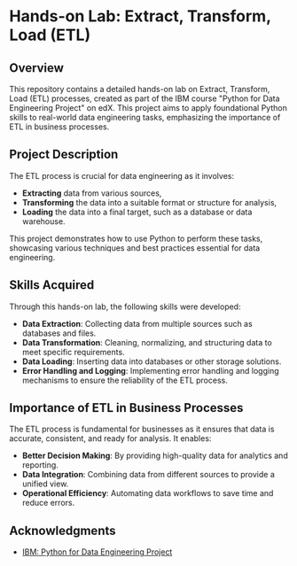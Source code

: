 # Hands-on Lab: Extract, Transform, Load (ETL)

## Overview
This repository contains a detailed hands-on lab on Extract, Transform, Load (ETL) processes, created as part of the IBM course "Python for Data Engineering Project" on edX. This project aims to apply foundational Python skills to real-world data engineering tasks, emphasizing the importance of ETL in business processes.

## Project Description
The ETL process is crucial for data engineering as it involves:
- **Extracting** data from various sources,
- **Transforming** the data into a suitable format or structure for analysis,
- **Loading** the data into a final target, such as a database or data warehouse.

This project demonstrates how to use Python to perform these tasks, showcasing various techniques and best practices essential for data engineering.

## Skills Acquired
Through this hands-on lab, the following skills were developed:
- **Data Extraction**: Collecting data from multiple sources such as databases and files.
- **Data Transformation**: Cleaning, normalizing, and structuring data to meet specific requirements.
- **Data Loading**: Inserting data into databases or other storage solutions.
- **Error Handling and Logging**: Implementing error handling and logging mechanisms to ensure the reliability of the ETL process.

## Importance of ETL in Business Processes
The ETL process is fundamental for businesses as it ensures that data is accurate, consistent, and ready for analysis. It enables:
- **Better Decision Making**: By providing high-quality data for analytics and reporting.
- **Data Integration**: Combining data from different sources to provide a unified view.
- **Operational Efficiency**: Automating data workflows to save time and reduce errors.

## Acknowledgments
- [IBM: Python for Data Engineering Project](https://www.edx.org/learn/python/ibm-python-for-data-engineering-project)

